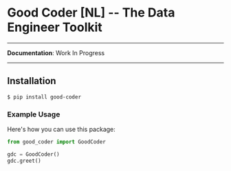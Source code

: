 # Good Coder [NL] -- The Data Engineer Toolkit

---

**Documentation**: Work In Progress

---

## Installation

```console
$ pip install good-coder
```


### Example Usage

Here's how you can use this package:

```python
from good_coder import GoodCoder

gdc = GoodCoder()
gdc.greet()
```
